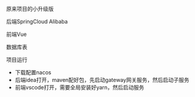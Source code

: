 原来项目的小升级版

后端SpringCloud Alibaba

前端Vue

数据库表

项目运行

- 下载配置nacos
- 后端idea打开，maven配好包，先启动gateway网关服务，然后启动子服务
- 前端vscode打开，需要全局安装好yarn，然后启动服务
